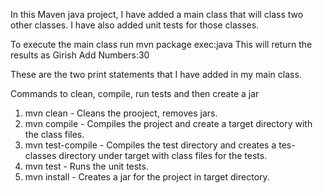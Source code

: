 In this Maven java project, I have added a main class that will class two other classes.
I have also added unit tests for those classes.

To execute the main class
run mvn package exec:java
This will return the results as
Girish
Add Numbers:30

These are the two print statements that I have added in my main class.

Commands to clean, compile, run tests and then create a jar
1. mvn clean - Cleans the prooject, removes jars.
2. mvn compile - Compiles the project and create a target directory with the class files.
3. mvn test-compile - Compiles the test directory and creates a tes-classes directory under target with class files for the tests.
4. mvn test - Runs the unit tests.
5. mvn install - Creates a jar for the project in target directory.